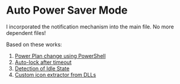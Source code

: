 # Auto Power Saver Mode

I incorporated the notification mechanism into the main file. No more dependent files!

Based on these works:
1. [Power Plan change using PowerShell](https://facility9.com/2015/07/controlling-the-windows-power-plan-with-powershell/)
2. [Auto-lock after timeout](https://gist.github.com/wendelb/1c364bb1a36ca5916ca4)
3. [Detection of Idle State](https://stackoverflow.com/a/15846912)
4. [Custom icon extractor from DLLs](https://social.technet.microsoft.com/Forums/windows/en-US/16444c7a-ad61-44a7-8c6f-b8d619381a27/using-icons-in-powershell-scripts?forum=winserverpowershell)

